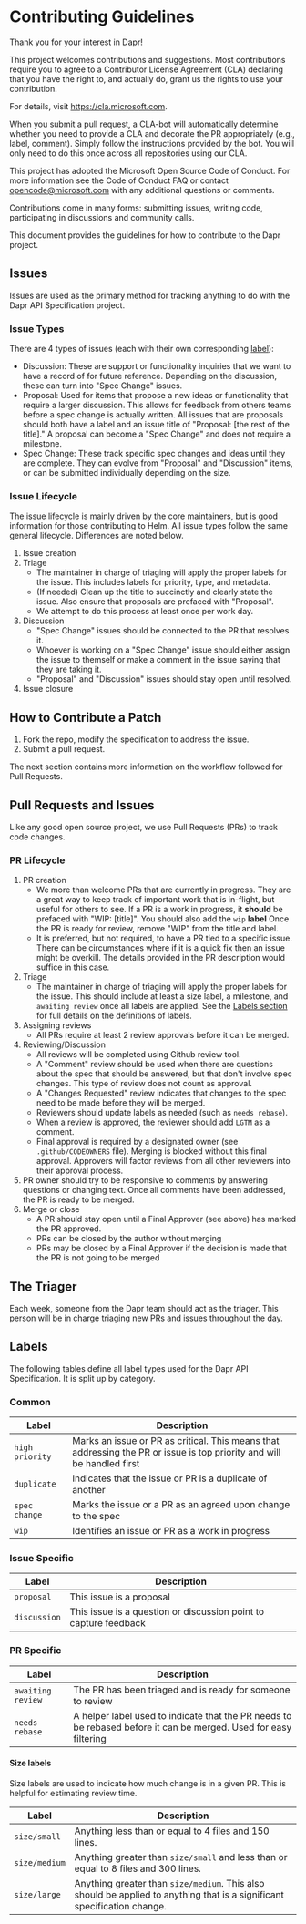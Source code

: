 # Contributing Guidelines

Thank you for your interest in Dapr!

This project welcomes contributions and suggestions. Most contributions require you to
agree to a Contributor License Agreement (CLA) declaring that you have the right to,
and actually do, grant us the rights to use your contribution.

For details, visit https://cla.microsoft.com.

When you submit a pull request, a CLA-bot will automatically determine whether you need
to provide a CLA and decorate the PR appropriately (e.g., label, comment). Simply follow the
instructions provided by the bot. You will only need to do this once across all repositories using our CLA.

This project has adopted the Microsoft Open Source Code of Conduct.
For more information see the Code of Conduct FAQ
or contact opencode@microsoft.com with any additional questions or comments.

Contributions come in many forms: submitting issues, writing code, participating in discussions and community calls.

This document provides the guidelines for how to contribute to the Dapr project.

## Issues

Issues are used as the primary method for tracking anything to do with the Dapr API Specification project.

### Issue Types

There are 4 types of issues (each with their own corresponding [label](#labels)):
- Discussion: These are support or functionality inquiries that we want to have a record of for
future reference. Depending on the discussion, these can turn into "Spec Change" issues.
- Proposal: Used for items that propose a new ideas or functionality that require
a larger discussion. This allows for feedback from others teams before a
spec change is actually written. All issues that are proposals should
both have a label and an issue title of "Proposal: [the rest of the title]." A proposal can become
a "Spec Change" and does not require a milestone.
- Spec Change: These track specific spec changes and ideas until they are complete. They can evolve
from "Proposal" and "Discussion" items, or can be submitted individually depending on the size.

### Issue Lifecycle

The issue lifecycle is mainly driven by the core maintainers, but is good information for those
contributing to Helm. All issue types follow the same general lifecycle. Differences are noted below.
1. Issue creation
2. Triage
    - The maintainer in charge of triaging will apply the proper labels for the issue. This
    includes labels for priority, type, and metadata.
    - (If needed) Clean up the title to succinctly and clearly state the issue. Also ensure
    that proposals are prefaced with "Proposal".
    - We attempt to do this process at least once per work day.
3. Discussion
    - "Spec Change" issues should be connected to the PR that resolves it.
    - Whoever is working on a "Spec Change" issue should either assign the issue to themself or make a comment in the issue
    saying that they are taking it.
    - "Proposal" and "Discussion" issues should stay open until resolved.
4. Issue closure

## How to Contribute a Patch

1. Fork the repo, modify the specification to address the issue.
1. Submit a pull request.

The next section contains more information on the workflow followed for Pull Requests.

## Pull Requests and Issues

Like any good open source project, we use Pull Requests (PRs) to track code changes.

### PR Lifecycle

1. PR creation
    - We more than welcome PRs that are currently in progress. They are a great way to keep track of
    important work that is in-flight, but useful for others to see. If a PR is a work in progress,
    it **should** be prefaced with "WIP: [title]". You should also add the `wip` **label** Once the PR is ready for review, remove "WIP" from the title and label.
    - It is preferred, but not required, to have a PR tied to a specific issue. There can be
    circumstances where if it is a quick fix then an issue might be overkill. The details provided
    in the PR description would suffice in this case.
2. Triage
    - The maintainer in charge of triaging will apply the proper labels for the issue. This should
    include at least a size label, a milestone, and `awaiting review` once all labels are applied.
    See the [Labels section](#labels) for full details on the definitions of labels.
3. Assigning reviews
    - All PRs require at least 2 review approvals before it can be merged. 
4. Reviewing/Discussion
    - All reviews will be completed using Github review tool.
    - A "Comment" review should be used when there are questions about the spec that should be
    answered, but that don't involve spec changes. This type of review does not count as approval.
    - A "Changes Requested" review indicates that changes to the spec need to be made before they will be
    merged.
    - Reviewers should update labels as needed (such as `needs rebase`).
    - When a review is approved, the reviewer should add `LGTM` as a comment. 
    - Final approval is required by a designated owner (see `.github/CODEOWNERS` file). Merging is blocked without this final approval. Approvers will factor reviews from all other reviewers into their approval process.
5. PR owner should try to be responsive to comments by answering questions or changing text. Once all comments have been addressed,
   the PR is ready to be merged.
6. Merge or close
    - A PR should stay open until a Final Approver (see above) has marked the PR approved. 
    - PRs can be closed by the author without merging
    - PRs may be closed by a Final Approver if the decision is made that the PR is not going to be merged 

## The Triager

Each week, someone from the Dapr team should act as the triager. This person will be in charge triaging new PRs and issues throughout the day.

## Labels

The following tables define all label types used for the Dapr API Specification. It is split up by category.

### Common

| Label | Description |
| ----- | ----------- |
| `high priority` | Marks an issue or PR as critical. This means that addressing the PR or issue is top priority and will be handled first |
| `duplicate` | Indicates that the issue or PR is a duplicate of another |
| `spec change` | Marks the issue or a PR as an agreed upon change to the spec |
| `wip` | Identifies an issue or PR as a work in progress | 

### Issue Specific

| Label | Description |
| ----- | ----------- |
| `proposal` | This issue is a proposal |
| `discussion` | This issue is a question or discussion point to capture feedback |

### PR Specific

| Label | Description |
| ----- | ----------- |
| `awaiting review` | The PR has been triaged and is ready for someone to review |
| `needs rebase` | A helper label used to indicate that the PR needs to be rebased before it can be merged. Used for easy filtering |

#### Size labels

Size labels are used to indicate how much change is in a given PR. This is helpful for estimating review time. 

| Label | Description |
| ----- | ----------- |
| `size/small` | Anything less than or equal to 4 files and 150 lines. |
| `size/medium` | Anything greater than `size/small` and less than or equal to 8 files and 300 lines. |
| `size/large` | Anything greater than `size/medium`. This also should be applied to anything that is a significant specification change.
